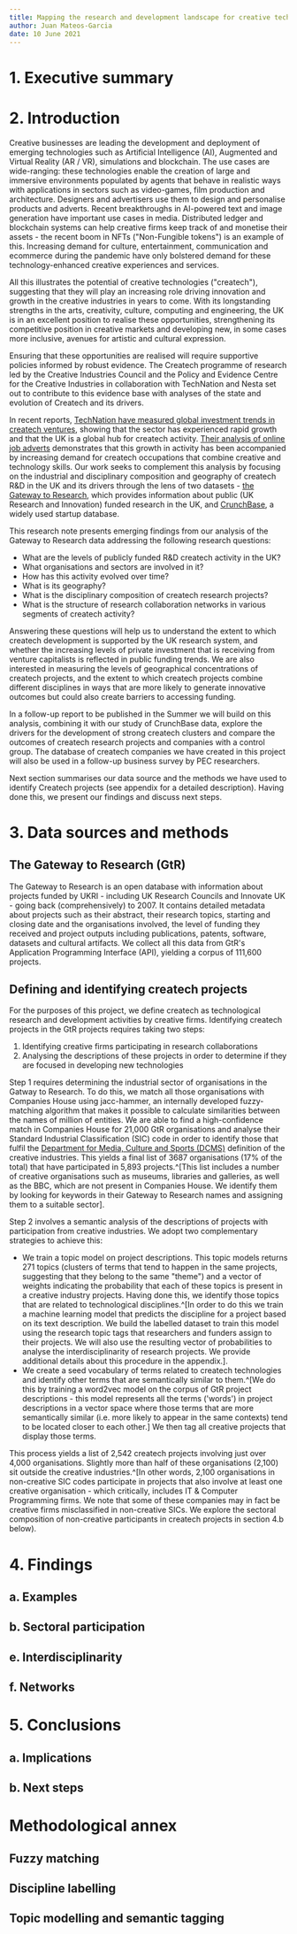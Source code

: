 ```yaml
---
title: Mapping the research and development landscape for creative technologies in the UK
author: Juan Mateos-Garcia
date: 10 June 2021
---
```

# 1. Executive summary
# 2. Introduction
Creative businesses are leading the development and deployment of emerging technologies such as Artificial Intelligence (AI), Augmented and Virtual Reality (AR / VR), simulations and blockchain. The use cases are wide-ranging: these technologies enable the creation of large and immersive environments populated by agents that behave in realistic ways with applications in sectors such as video-games, film production and architecture. Designers and advertisers use them to design and personalise products and adverts. Recent breakthroughs in AI-powered text and image generation have important use cases in media. Distributed ledger and blockchain systems can help creative firms keep track of and monetise their assets - the recent boom in NFTs ("Non-Fungible tokens") is an example of this. Increasing demand for culture, entertainment, communication and ecommerce during the pandemic have only bolstered demand for these technology-enhanced creative experiences and services.

All this illustrates the potential of creative technologies ("createch"), suggesting that they will play an increasing role driving innovation and growth in the creative industries in years to come. With its longstanding strengths in the arts, creativity, culture, computing and engineering, the UK is in an excellent position to realise these opportunities, strengthening its competitive position in creative markets and developing new, in some cases more inclusive, avenues for artistic and cultural expression.

Ensuring that these opportunities are realised will require supportive policies informed by robust evidence. The Createch programme of research led by the Creative Industries Council and the Policy and Evidence Centre for the Creative Industries in collaboration with TechNation and Nesta set out to contribute to this evidence base with analyses of the state and evolution of Createch and its drivers.

In recent reports, [TechNation have measured global investment trends in createch ventures](link), showing that the sector has experienced rapid growth and that the UK is a global hub for createch activity. [Their analysis of online job adverts](link) demonstrates that this growth in activity has been accompanied by increasing demand for createch occupations that combine creative and technology skills. Our work seeks to complement this analysis by focusing on the industrial and disciplinary composition and geography of createch R&D in the UK and its drivers through the lens of two datasets - [the Gateway to Research](link), which provides information about public (UK Research and Innovation) funded research in the UK, and [CrunchBase](link), a widely used startup database.

This research note presents emerging findings from our analysis of the Gateway to Research data addressing the following research questions:

* What are the levels of publicly funded R&D createch activity in the UK?
* What organisations and sectors are involved in it?
* How has this activity evolved over time?
* What is its geography?
* What is the disciplinary composition of createch research projects?
* What is the structure of research collaboration networks in various segments of createch activity?

Answering these questions will help us to understand the extent to which createch development is supported by the UK research system, and whether the increasing levels of private investment that is receiving from venture capitalists is reflected in public funding trends. We are also interested in measuring the levels of geographical concentrations of createch projects, and the extent to which createch projects combine different disciplines in ways that are more likely to generate innovative outcomes but could also create barriers to accessing funding.

In a follow-up report to be published in the Summer we will build on this analysis, combining it with our study of CrunchBase data, explore the drivers for the development of strong createch clusters and compare the outcomes of createch research projects and companies with a control group. The database of createch companies we have created in this project will also be used in a follow-up business survey by PEC researchers.

Next section summarises our data source and the methods we have used to identify Createch projects (see appendix for a detailed description). Having done this, we present our findings and discuss next steps.

# 3. Data sources and methods
## The Gateway to Research (GtR)
The Gateway to Research is an open database with information about projects funded by UKRI - including UK Research Councils and Innovate UK - going back (comprehensively) to 2007. It contains detailed metadata about projects such as their abstract, their research topics, starting and closing date and the organisations involved, the level of funding they received and project outputs including publications, patents, software,  datasets and cultural artifacts. We collect all this data from GtR's Application Programming Interface (API), yielding a corpus of 111,600 projects.

## Defining and identifying createch projects
For the purposes of this project, we define createch as technological research and development activities by creative firms. Identifying createch projects in the GtR projects requires taking two steps:

1. Identifying creative firms participating in research collaborations
2. Analysing the descriptions of these projects in order to determine if they are focused in developing new technologies

Step 1 requires determining the industrial sector of organisations in the Gatway to Research. To do this, we match all those organisations with Companies House using jacc-hammer, an internally developed fuzzy-matching algorithm that makes it possible to calculate similarities between the names of million of entities. We are able to find a high-confidence match in Companies House for 21,000 GtR organisations and analyse their Standard Industrial Classification (SIC) code in order to identify those that fulfil the [Department for Media, Culture and Sports (DCMS)](link) definition of the creative industries. This yields a final list of 3687 organisations (17% of the total) that have participated in 5,893 projects.^[This list includes a number of creative organisations such as museums, libraries and galleries, as well as the BBC, which are not present in Companies House. We identify them by looking for keywords in their Gateway to Research names and assigning them to a suitable sector]. 

Step 2 involves a semantic analysis of the descriptions of projects with participation from creative industries. We adopt two complementary strategies to achieve this:

* We train a topic model on project descriptions. This topic models returns 271 topics (clusters of terms that tend to happen in the same projects, suggesting that they belong to the same "theme") and a vector of weights indicating the probability that each of these topics is present in a creative industry projects. Having done this, we identify those topics that are related to technological disciplines.^[In order to do this we train a machine learning model that predicts the discipline for a project based on its text description. We build the labelled dataset to train this model using the research topic tags that researchers and funders assign to their projects. We will also use the resulting vector of probabilities to analyse the interdisciplinarity of research projects. We provide additional details about this procedure in the appendix.].
* We create a seed vocabulary of terms related to createch technologies and identify other terms that are semantically similar to them.^[We do this by training a word2vec model on the corpus of GtR project descriptions - this model represents all the terms ('words') in project descriptions in a vector space where those terms that are more semantically similar (i.e. more likely to appear in the same contexts) tend to be located closer to each other.] We then tag all creative projects that display those terms.

This process yields a list of 2,542 createch projects involving just over 4,000 organisations. Slightly more than half of these organisations (2,100) sit outside the creative industries.^[In other words, 2,100 organisations in non-creative SIC codes participate in projects that also involve at least one creative organisation - which critically, includes IT & Computer Programming firms. We note that some of these companies may in fact be creative firms misclassified in non-creative SICs. We explore the sectoral composition of non-creative participants in createch projects in section 4.b below).

# 4. Findings
## a. Examples
## b. Sectoral participation



## e. Interdisciplinarity
## f. Networks
# 5. Conclusions
## a. Implications
## b. Next steps
# Methodological annex
## Fuzzy matching
## Discipline labelling
## Topic modelling and semantic tagging



